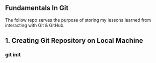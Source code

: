 ## Fundamentals In Git

The follow repo serves the purpose of storing my lessons learned from interacting with Git & GitHub.

## 1. Creating Git Repository on Local Machine

### git init
